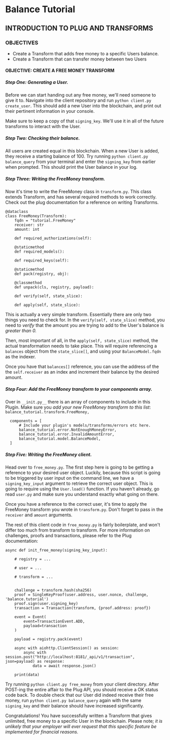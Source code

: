 Balance Tutorial
==============================

## INTRODUCTION TO PLUG AND TRANSFORMS

### OBJECTIVES
- Create a Transform that adds free money to a specific Users balance.
- Create a Transform that can transfer money between two Users

#### OBJECTIVE: CREATE A FREE MONEY TRANSFORM

##### Step One: Generating a User.

Before we can start handing out any free money, we'll need someone to give it to. Navigate into the client repository and run `python client.py create_user`. This should add a new User into the blockchain, and print out their pertinent information in your console.

Make sure to keep a copy of that `signing_key`. We'll use it in all of the future transforms to interact with the User.

##### Step Two: Checking their balance.

All users are created equal in this blockchain. When a new User is added, they receive a starting balance of 100. Try running `python client.py balance_query` from your terminal and enter the `signing_key` from earlier when prompted. This should print the User balance in your log.

##### Step Three: Writing the FreeMoney transform.

Now it's time to write the FreeMoney class in `transform.py`. This class extends Transform, and has several required methods to work correctly. Check out the plug documentation for a reference on writing Transforms.

```
@dataclass
class FreeMoney(Transform):
    fqdn = "tutorial.FreeMoney"
    receiver: str
    amount: int

    def required_authorizations(self):

    @staticmethod
    def required_models():

    def required_keys(self):

    @staticmethod
    def pack(registry, obj):

    @classmethod
    def unpack(cls, registry, payload):

    def verify(self, state_slice):

    def apply(self, state_slice):

```

This is actually a very simple transform. Essentially there are only two things you need to check for. In the `verify(self, state_slice)` method, you need to _verify_ that the amount you are trying to add to the User's balance is _greater than 0._

Then, most important of all, in the `apply(self, state_slice)` method, the actual transformation needs to take place. This will require referencing a `balances` object from the `state_slice[]`, and using your `BalanceModel.fqdn` as the indexer.

Once you have that `balances[]` reference, you can use the address of the the `self.receiver` as an index and increment their balance by the desired amount.

##### Step Four: Add the FreeMoney transform to your components array.

Over in `__init.py__` there is an array of components to include in this Plugin. Make sure you _add your new FreeMoney transform to this list_: `balance_tutorial.transform.FreeMoney,`

```
  components = [
      # Include your plugin's models/transforms/errors etc here.
      balance_tutorial.error.NotEnoughMoneyError,
      balance_tutorial.error.InvalidAmountError,
      balance_tutorial.model.BalanceModel,
  ]
```

##### Step Five: Writing the FreeMoney client.

Head over to `free_money.py`. The first step here is going to be getting a reference to your desired user object. Luckily, because this script is going to be triggered by user input on the command line, we have a `signing_key_input` argument to retrieve the correct user object. This is going to require using the `User.load()` function. If you haven't already, go read `user.py` and make sure you understand exactly what going on there.

Once you have a reference to the correct user, it's time to apply the FreeMoney transform you wrote in `transform.py`. Don't forget to pass in the `receiver` and `amount` arguments.

The rest of this client code in `free_money.py` is fairly boilerplate, and won't differ too much from transform to transform. For more information on challenges, proofs and transactions, please refer to the Plug documentation:

```
async def init_free_money(signing_key_input):

    # registry = ...

    # user = ...

    # transform = ...


    challenge = transform.hash(sha256)
    proof = SingleKeyProof(user.address, user.nonce, challenge, 'balance.tutorial')
    proof.sign(user.signing_key)
    transaction = Transaction(transform, {proof.address: proof})

    event = Event(
        event=TransactionEvent.ADD,
        payload=transaction
    )

    payload = registry.pack(event)

    async with aiohttp.ClientSession() as session:
        async with session.post("http://localhost:8181/_api/v1/transaction", json=payload) as response:
            data = await response.json()

    print(data)
```

Try running `python client.py free_money` from your client directory. After POST-ing the entire affair to the Plug API, you should receive a OK status code back. To double check that our User did indeed receive their free money, run `python client.py balance_query` again with the same `signing_key` and their balance should have increased significantly.

Congratulations! You have successfully written a Transform that gives unlimited, free money to a specific User in the blockchain. Please note; _it is unlikely that your employer will ever request that this specific feature be implemented for financial reasons._

